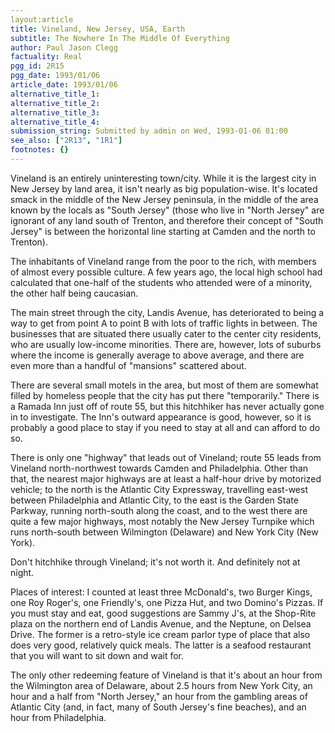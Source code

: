 ```yaml
---
layout:article
title: Vineland, New Jersey, USA, Earth
subtitle: The Nowhere In The Middle Of Everything
author: Paul Jason Clegg
factuality: Real
pgg_id: 2R15
pgg_date: 1993/01/06
article_date: 1993/01/06
alternative_title_1: 
alternative_title_2: 
alternative_title_3: 
alternative_title_4: 
submission_string: Submitted by admin on Wed, 1993-01-06 01:00
see_also: ["2R13", "1R1"]
footnotes: {}
---
```

<div>
<p>Vineland is an entirely uninteresting town/city. While it is the largest city in New Jersey by land area, it isn't nearly as big population-wise. It's located smack in the middle of the New Jersey peninsula, in the middle of the area known by the locals as "South Jersey" (those who live in "North Jersey" are ignorant of any land south of Trenton, and therefore their concept of "South Jersey" is between the horizontal line starting at Camden and the north to Trenton).</p>
<p>The inhabitants of Vineland range from the poor to the rich, with members of almost every possible culture. A few years ago, the local high school had calculated that one-half of the students who attended were of a minority, the other half being caucasian.</p>
<p>The main street through the city, Landis Avenue, has deteriorated to being a way to get from point A to point B with lots of traffic lights in between. The businesses that are situated there usually cater to the center city residents, who are usually low-income minorities. There are, however, lots of suburbs where the income is generally average to above average, and there are even more than a handful of "mansions" scattered about.</p>
<p>There are several small motels in the area, but most of them are somewhat filled by homeless people that the city has put there "temporarily." There is a Ramada Inn just off of route 55, but this hitchhiker has never actually gone in to investigate. The Inn's outward appearance is good, however, so it is probably a good place to stay if you need to stay at all and can afford to do so.</p>
<p>There is only one "highway" that leads out of Vineland; route 55 leads from Vineland north-northwest towards Camden and Philadelphia. Other than that, the nearest major highways are at least a half-hour drive by motorized vehicle; to the north is the Atlantic City Expressway, travelling east-west between Philadelphia and Atlantic City, to the east is the Garden State Parkway, running north-south along the coast, and to the west there are quite a few major highways, most notably the New Jersey Turnpike which runs north-south between Wilmington (Delaware) and New York City (New York).</p>
<p>Don't hitchhike through Vineland; it's not worth it. And definitely not at night.</p>
<p>Places of interest: I counted at least three McDonald's, two Burger Kings, one Roy Roger's, one Friendly's, one Pizza Hut, and two Domino's Pizzas. If you must stay and eat, good suggestions are Sammy J's, at the Shop-Rite plaza on the northern end of Landis Avenue, and the Neptune, on Delsea Drive. The former is a retro-style ice cream parlor type of place that also does very good, relatively quick meals. The latter is a seafood restaurant that you will want to sit down and wait for.</p>
<p>The only other redeeming feature of Vineland is that it's about an hour from the Wilmington area of Delaware, about 2.5 hours from New York City, an hour and a half from "North Jersey," an hour from the gambling areas of Atlantic City (and, in fact, many of South Jersey's fine beaches), and an hour from Philadelphia.</p>
</div>

